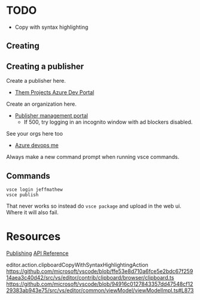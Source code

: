 
# TODO
* Copy with syntax highlighting

## Creating 
## Creating a publisher
Create a publisher here.
* [Them Projects Azure Dev Portal](https://dev.azure.com/ThemProjects)

Create an organization here.
* [Publisher management portal](https://marketplace.visualstudio.com/manage/publishers/jeffmathew)
  * If 500, try logging in an incognito window with ad blockers disabled.

See your orgs here too
* [Azure devops me](https://aex.dev.azure.com/me?mkt=en-US)

Always make a new command prompt when running vsce commands.


## Commands
```
vsce login jeffmathew
vsce publish 
```
That never works so instead do `vsce package` and upload in the web ui. Where it will also fail.

# Resources
[Publishing](https://code.visualstudio.com/api/working-with-extensions/publishing-extension)
[API Reference](https://code.visualstudio.com/api/references/vscode-api#commands.registerTextEditorCommand)


editor.action.clipboardCopyWithSyntaxHighlightingAction
https://github.com/microsoft/vscode/blob/ffe53e8d710a6fce5e2bdc67f25914aea3c40d42/src/vs/editor/contrib/clipboard/browser/clipboard.ts
https://github.com/microsoft/vscode/blob/94916c0127843357dd47548cf1229383ab943e75/src/vs/editor/common/viewModel/viewModelImpl.ts#L873